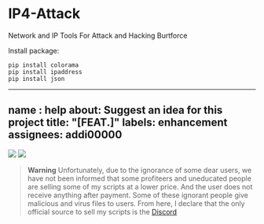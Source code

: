 # IP4-Attack
Network and IP Tools For Attack and Hacking Burtforce

Install package:
```
pip install colorama
pip install ipaddress
pip install json
````

---
name : help
about: Suggest an idea for this project
title: "[FEAT.]"
labels: enhancement
assignees: addi00000
---

![](https://github.com/TryWarzFiles/IP4-Attack/blob/main/img/screen1.PNG)
![](https://github.com/TryWarzFiles/IP4-Attack/blob/main/img/screen2.PNG)


> **Warning**
> Unfortunately, due to the ignorance of some dear users, we have not been informed that some profiteers and uneducated people are selling some of my scripts at a lower price. And the user does not receive anything after payment. Some of these ignorant people give malicious and virus files to users. From here, I declare that the only official source to sell my scripts is the [Discord](https://discord.gg/Erz8X9ypMq)
